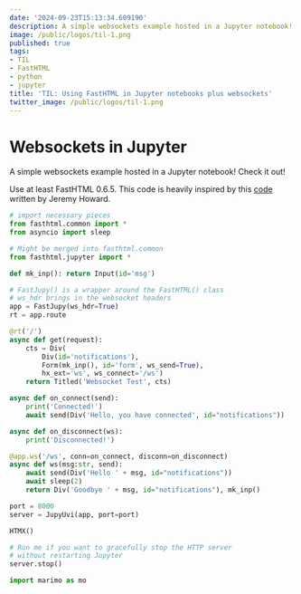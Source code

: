 ```yaml
---
date: '2024-09-23T15:13:34.609190'
description: A simple websockets example hosted in a Jupyter notebook!
image: /public/logos/til-1.png
published: true
tags:
- TIL
- FastHTML
- python
- jupyter
title: 'TIL: Using FastHTML in Jupyter notebooks plus websockets'
twitter_image: /public/logos/til-1.png
---
```


# Websockets in Jupyter

A simple websockets example hosted in a Jupyter notebook! Check it out!

Use at least FastHTML 0.6.5. This code is heavily inspired by this [code](https://docs.fastht.ml/tutorials/by_example.html#websockets) written by Jeremy Howard.

```python {.marimo unparsable="true"}
# import necessary pieces
from fasthtml.common import *
from asyncio import sleep

# Might be merged into fasthtml.common
from fasthtml.jupyter import *
```

```python {.marimo}
def mk_inp(): return Input(id='msg')
```

```python {.marimo}
# FastJupy() is a wrapper around the FastHTML() class
# ws_hdr brings in the websocket headers
app = FastJupy(ws_hdr=True)
rt = app.route
```

```python {.marimo}
@rt('/')
async def get(request):
    cts = Div(
        Div(id='notifications'),
        Form(mk_inp(), id='form', ws_send=True),
        hx_ext='ws', ws_connect='/ws')
    return Titled('Websocket Test', cts)
```

```python {.marimo}
async def on_connect(send):
    print('Connected!')
    await send(Div('Hello, you have connected', id="notifications"))

async def on_disconnect(ws):
    print('Disconnected!')
```

```python {.marimo}
@app.ws('/ws', conn=on_connect, disconn=on_disconnect)
async def ws(msg:str, send):
    await send(Div('Hello ' + msg, id="notifications"))
    await sleep(2)
    return Div('Goodbye ' + msg, id="notifications"), mk_inp()
```

```python {.marimo}
port = 8000
server = JupyUvi(app, port=port)
```

```python {.marimo}
HTMX()
```

```python {.marimo}
# Run me if you want to gracefully stop the HTTP server
# without restarting Jupyter
server.stop()
```

```python {.marimo}
import marimo as mo
```